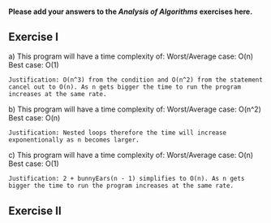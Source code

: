 #### Please add your answers to the ***Analysis of  Algorithms*** exercises here.

## Exercise I

a)  This program will have a time complexity of:
    Worst/Average case: O(n)
    Best case: O(1)
    
    Justification: O(n^3) from the condition and O(n^2) from the statement cancel out to O(n). As n gets bigger the time to run the program increases at the same rate.


b)  This program will have a time complexity of:
    Worst/Average case: O(n^2)
    Best case: O(n)

    Justification: Nested loops therefore the time will increase exponentionally as n becomes larger.


c)  This program will have a time complexity of:
    Worst/Average case: O(n)
    Best case: O(1)

    Justification: 2 + bunnyEars(n - 1) simplifies to O(n). As n gets bigger the time to run the program increases at the same rate.

## Exercise II


